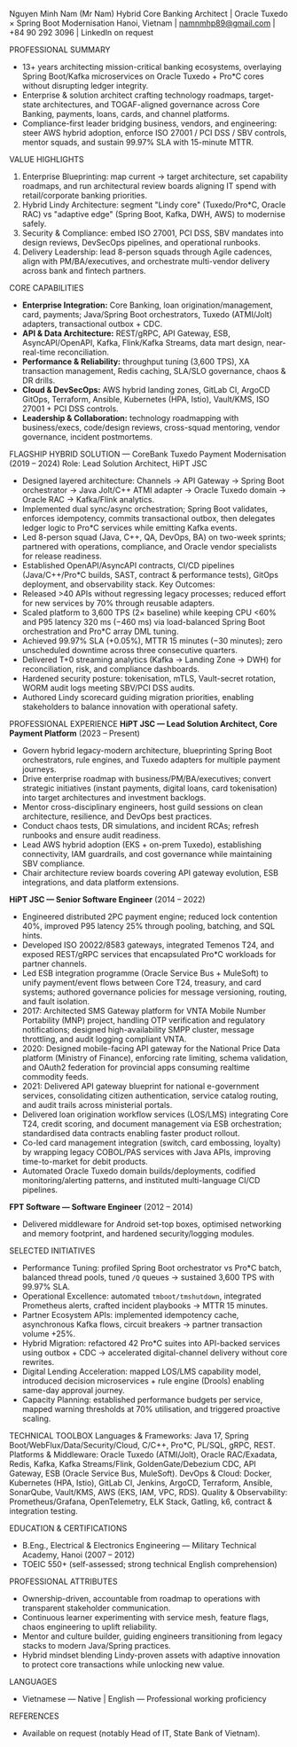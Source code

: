 Nguyen Minh Nam (Mr Nam)
Hybrid Core Banking Architect | Oracle Tuxedo × Spring Boot Modernisation
Hanoi, Vietnam  |  namnmhp89@gmail.com  |  +84 90 292 3096  |  LinkedIn on request

PROFESSIONAL SUMMARY
- 13+ years architecting mission-critical banking ecosystems, overlaying Spring Boot/Kafka microservices on Oracle Tuxedo + Pro*C cores without disrupting ledger integrity.
- Enterprise & solution architect crafting technology roadmaps, target-state architectures, and TOGAF-aligned governance across Core Banking, payments, loans, cards, and channel platforms.
- Compliance-first leader bridging business, vendors, and engineering: steer AWS hybrid adoption, enforce ISO 27001 / PCI DSS / SBV controls, mentor squads, and sustain 99.97% SLA with 15-minute MTTR.

VALUE HIGHLIGHTS
1. Enterprise Blueprinting: map current → target architecture, set capability roadmaps, and run architectural review boards aligning IT spend with retail/corporate banking priorities.
2. Hybrid Lindy Architecture: segment "Lindy core" (Tuxedo/Pro*C, Oracle RAC) vs "adaptive edge" (Spring Boot, Kafka, DWH, AWS) to modernise safely.
3. Security & Compliance: embed ISO 27001, PCI DSS, SBV mandates into design reviews, DevSecOps pipelines, and operational runbooks.
4. Delivery Leadership: lead 8-person squads through Agile cadences, align with PM/BA/executives, and orchestrate multi-vendor delivery across bank and fintech partners.

CORE CAPABILITIES
- **Enterprise Integration:** Core Banking, loan origination/management, card, payments; Java/Spring Boot orchestrators, Tuxedo (ATMI/Jolt) adapters, transactional outbox + CDC.
- **API & Data Architecture:** REST/gRPC, API Gateway, ESB, AsyncAPI/OpenAPI, Kafka, Flink/Kafka Streams, data mart design, near-real-time reconciliation.
- **Performance & Reliability:** throughput tuning (3,600 TPS), XA transaction management, Redis caching, SLA/SLO governance, chaos & DR drills.
- **Cloud & DevSecOps:** AWS hybrid landing zones, GitLab CI, ArgoCD GitOps, Terraform, Ansible, Kubernetes (HPA, Istio), Vault/KMS, ISO 27001 + PCI DSS controls.
- **Leadership & Collaboration:** technology roadmapping with business/execs, code/design reviews, cross-squad mentoring, vendor governance, incident postmortems.

FLAGSHIP HYBRID SOLUTION — CoreBank Tuxedo Payment Modernisation (2019 – 2024)
Role: Lead Solution Architect, HiPT JSC
- Designed layered architecture: Channels → API Gateway → Spring Boot orchestrator → Java Jolt/C++ ATMI adapter → Oracle Tuxedo domain → Oracle RAC → Kafka/Flink analytics.
- Implemented dual sync/async orchestration; Spring Boot validates, enforces idempotency, commits transactional outbox, then delegates ledger logic to Pro*C services while emitting Kafka events.
- Led 8-person squad (Java, C++, QA, DevOps, BA) on two-week sprints; partnered with operations, compliance, and Oracle vendor specialists for release readiness.
- Established OpenAPI/AsyncAPI contracts, CI/CD pipelines (Java/C++/Pro*C builds, SAST, contract & performance tests), GitOps deployment, and observability stack.
Key Outcomes:
- Released >40 APIs without regressing legacy processes; reduced effort for new services by 70% through reusable adapters.
- Scaled platform to 3,600 TPS (2× baseline) while keeping CPU <60% and P95 latency 320 ms (−460 ms) via load-balanced Spring Boot orchestration and Pro*C array DML tuning.
- Achieved 99.97% SLA (+0.05%), MTTR 15 minutes (−30 minutes); zero unscheduled downtime across three consecutive quarters.
- Delivered T+0 streaming analytics (Kafka → Landing Zone → DWH) for reconciliation, risk, and compliance dashboards.
- Hardened security posture: tokenisation, mTLS, Vault-secret rotation, WORM audit logs meeting SBV/PCI DSS audits.
- Authored Lindy scorecard guiding migration priorities, enabling stakeholders to balance innovation with operational safety.

PROFESSIONAL EXPERIENCE
**HiPT JSC — Lead Solution Architect, Core Payment Platform** (2023 – Present)
- Govern hybrid legacy-modern architecture, blueprinting Spring Boot orchestrators, rule engines, and Tuxedo adapters for multiple payment journeys.
- Drive enterprise roadmap with business/PM/BA/executives; convert strategic initiatives (instant payments, digital loans, card tokenisation) into target architectures and investment backlogs.
- Mentor cross-disciplinary engineers, host guild sessions on clean architecture, resilience, and DevOps best practices.
- Conduct chaos tests, DR simulations, and incident RCAs; refresh runbooks and ensure audit readiness.
- Lead AWS hybrid adoption (EKS + on-prem Tuxedo), establishing connectivity, IAM guardrails, and cost governance while maintaining SBV compliance.
- Chair architecture review boards covering API gateway evolution, ESB integrations, and data platform extensions.

**HiPT JSC — Senior Software Engineer** (2014 – 2022)
- Engineered distributed 2PC payment engine; reduced lock contention 40%, improved P95 latency 25% through pooling, batching, and SQL hints.
- Developed ISO 20022/8583 gateways, integrated Temenos T24, and exposed REST/gRPC services that encapsulated Pro*C workloads for partner channels.
- Led ESB integration programme (Oracle Service Bus + MuleSoft) to unify payment/event flows between Core T24, treasury, and card systems; authored governance policies for message versioning, routing, and fault isolation.
- 2017: Architected SMS Gateway platform for VNTA Mobile Number Portability (MNP) project, handling OTP verification and regulatory notifications; designed high-availability SMPP cluster, message throttling, and audit logging compliant VNTA.
- 2020: Designed mobile-facing API gateway for the National Price Data platform (Ministry of Finance), enforcing rate limiting, schema validation, and OAuth2 federation for provincial apps consuming realtime commodity feeds.
- 2021: Delivered API gateway blueprint for national e-government services, consolidating citizen authentication, service catalog routing, and audit trails across ministerial portals.
- Delivered loan origination workflow services (LOS/LMS) integrating Core T24, credit scoring, and document management via ESB orchestration; standardised data contracts enabling faster product rollout.
- Co-led card management integration (switch, card embossing, loyalty) by wrapping legacy COBOL/PAS services with Java APIs, improving time-to-market for debit products.
- Automated Oracle Tuxedo domain builds/deployments, codified monitoring/alerting patterns, and instituted multi-language CI/CD pipelines.

**FPT Software — Software Engineer** (2012 – 2014)
- Delivered middleware for Android set-top boxes, optimised networking and memory footprint, and hardened security/logging modules.

SELECTED INITIATIVES
- Performance Tuning: profiled Spring Boot orchestrator vs Pro*C batch, balanced thread pools, tuned `/Q` queues → sustained 3,600 TPS with 99.97% SLA.
- Operational Excellence: automated `tmboot/tmshutdown`, integrated Prometheus alerts, crafted incident playbooks → MTTR 15 minutes.
- Partner Ecosystem APIs: implemented idempotency cache, asynchronous Kafka flows, circuit breakers → partner transaction volume +25%.
- Hybrid Migration: refactored 42 Pro*C suites into API-backed services using outbox + CDC → accelerated digital-channel delivery without core rewrites.
- Digital Lending Acceleration: mapped LOS/LMS capability model, introduced decision microservices + rule engine (Drools) enabling same-day approval journey.
- Capacity Planning: established performance budgets per service, mapped warning thresholds at 70% utilisation, and triggered proactive scaling.

TECHNICAL TOOLBOX
Languages & Frameworks: Java 17, Spring Boot/WebFlux/Data/Security/Cloud, C/C++, Pro*C, PL/SQL, gRPC, REST.
Platforms & Middleware: Oracle Tuxedo (ATMI/Jolt), Oracle RAC/Exadata, Redis, Kafka, Kafka Streams/Flink, GoldenGate/Debezium CDC, API Gateway, ESB (Oracle Service Bus, MuleSoft).
DevOps & Cloud: Docker, Kubernetes (HPA, Istio), GitLab CI, Jenkins, ArgoCD, Terraform, Ansible, SonarQube, Vault/KMS, AWS (EKS, IAM, VPC, RDS).
Quality & Observability: Prometheus/Grafana, OpenTelemetry, ELK Stack, Gatling, k6, contract & integration testing.

EDUCATION & CERTIFICATIONS
- B.Eng., Electrical & Electronics Engineering — Military Technical Academy, Hanoi (2007 – 2012)
- TOEIC 550+ (self-assessed; strong technical English comprehension)

PROFESSIONAL ATTRIBUTES
- Ownership-driven, accountable from roadmap to operations with transparent stakeholder communication.
- Continuous learner experimenting with service mesh, feature flags, chaos engineering to uplift reliability.
- Mentor and culture builder, guiding engineers transitioning from legacy stacks to modern Java/Spring practices.
- Hybrid mindset blending Lindy-proven assets with adaptive innovation to protect core transactions while unlocking new value.

LANGUAGES
- Vietnamese — Native  |  English — Professional working proficiency

REFERENCES
- Available on request (notably Head of IT, State Bank of Vietnam).
